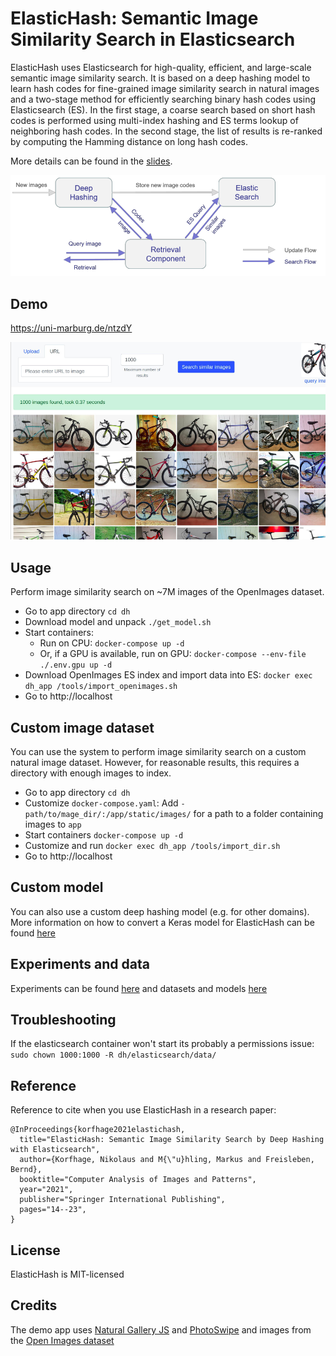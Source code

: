 # ElasticHash: Semantic Image Similarity Search in Elasticsearch

ElasticHash uses Elasticsearch for high-quality, efficient, and large-scale semantic image similarity search. 
It is based on a deep hashing model to learn hash codes for fine-grained image similarity search in natural images and a
two-stage method for efficiently searching binary hash codes using Elasticsearch (ES). 
In the first stage, a coarse search based on short hash codes is performed using multi-index hashing and ES terms lookup 
of neighboring hash codes. In the second stage, the list of results is re-ranked by computing the Hamming distance on 
long hash codes.

More details can be found in the [slides](/ElasticHash_slides.pdf).

![System](images/system.png)

## Demo 

https://uni-marburg.de/ntzdY

![Demo](images/demo.png)

## Usage

Perform image similarity search on ~7M images of the OpenImages dataset.

* Go to app directory `cd dh`
* Download model and unpack `./get_model.sh`
* Start containers:
    - Run on CPU: `docker-compose up -d`
    - Or, if a GPU is available, run on GPU: `docker-compose --env-file ./.env.gpu up -d`
* Download OpenImages ES index and import data into ES: `docker exec dh_app /tools/import_openimages.sh`
* Go to http://localhost

## Custom image dataset

You can use the system to perform image similarity search on a custom natural image dataset. However, for reasonable 
results, this requires a directory with enough images to index.

* Go to app directory `cd dh`
* Customize `docker-compose.yaml`: Add `- path/to/mage_dir/:/app/static/images/` for a path to a folder containing images
  to `app`
* Start containers `docker-compose up -d`
* Customize and run `docker exec dh_app /tools/import_dir.sh`
* Go to http://localhost

## Custom model

You can also use a custom deep hashing model (e.g. for other domains). More information on how to convert a Keras model for 
ElasticHash can be found [here](/model/README.md)

## Experiments and data

Experiments can be found [here](/experiments/README.md) and datasets and models [here](https://data.uni-marburg.de/handle/dataumr/233)

## Troubleshooting

If the elasticsearch container won't start its probably a permissions issue: `sudo chown 1000:1000 -R dh/elasticsearch/data/`

## Reference

Reference to cite when you use ElasticHash in a research paper:

```
@InProceedings{korfhage2021elastichash,
  title="ElasticHash: Semantic Image Similarity Search by Deep Hashing with Elasticsearch",
  author={Korfhage, Nikolaus and M{\"u}hling, Markus and Freisleben, Bernd},
  booktitle="Computer Analysis of Images and Patterns",
  year="2021",
  publisher="Springer International Publishing",
  pages="14--23",
}
```

## License

ElasticHash is MIT-licensed

## Credits

The demo app uses [Natural Gallery JS](https://github.com/Ecodev/natural-gallery-js) and
[PhotoSwipe](https://photoswipe.com/) and images from the 
[Open Images dataset](https://storage.googleapis.com/openimages/web/index.html)

